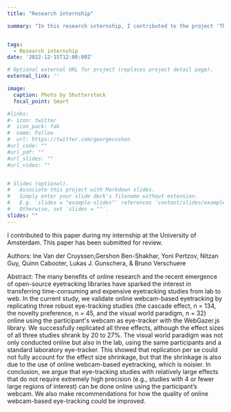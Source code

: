 ```yaml
---
title: "Research internship"

summary: "In this research internship, I contributed to the project 'The validation of online webcam-based eye-tracking: The replication of the cascade effect, the novelty preference, and the visual world paradigm' by Ine Van der Cruyssen."


tags:
  - Research internship
date: '2022-12-15T12:00:00Z'

# Optional external URL for project (replaces project detail page).
external_link: ''

image:
  caption: Photo by Shutterstock
  focal_point: Smart

#links:
#- icon: twitter
#  icon_pack: fab
#  name: Follow
#  url: https://twitter.com/georgecushen
#url_code: ""
#url_pdf: ""
#url_slides: ""
#url_video: ""


# Slides (optional).
#   Associate this project with Markdown slides.
#   Simply enter your slide deck's filename without extension.
#   E.g. `slides = "example-slides"` references `content/slides/example-slides.md`.
#   Otherwise, set `slides = ""`.
slides: ""
---
```


I contributed to this paper during my internship at the University of Amsterdam. This paper has been submitted for review.

Authors: 
Ine Van der Cruyssen,Gershon Ben-Shakhar, Yoni Pertzov, Nitzan Guy, Quinn Cabooter, Lukas J. Gunschera, & Bruno Verschuere

Abstract: 
The many benefits of online research and the recent emergence of open-source eyetracking libraries have sparked the interest in transferring time-consuming and expensive eyetracking studies from lab to web. In the current study, we validate online webcam-based eyetracking by replicating three robust eye-tracking studies (the cascade effect, n = 134, the novelty
preference, n = 45, and the visual world paradigm, n = 32) online using the participant's webcam
as eye-tracker with the WebGazer.js library. We successfully replicated all three effects,
although the effect sizes of all three studies shrank by 20 to 27%. The visual world paradigm
was not only conducted online but also in the lab, using the same participants and a standard
laboratory eye-tracker. This showed that replication per se could not fully account for the effect
size shrinkage, but that the shrinkage is also due to the use of online webcam-based eyetracking, which is noisier. In conclusion, we argue that eye-tracking studies with relatively large
effects that do not require extremely high precision (e.g., studies with 4 or fewer large regions
of interest) can be done online using the participant’s webcam. We also make recommendations
for how the quality of online webcam-based eye-tracking could be improved. 